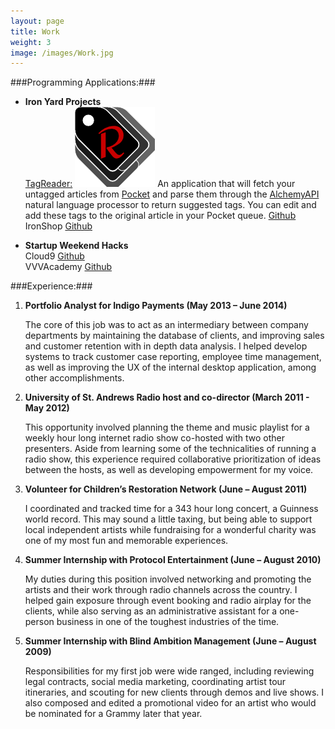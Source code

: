 ```yaml
---
layout: page
title: Work
weight: 3
image: /images/Work.jpg
---
```


###Programming Applications:###

* __Iron Yard Projects__  
    [TagReader:](https://tagreader.herokuapp.com/)
    [![TagReader](/images/TagReader2.png)](https://tagreader.herokuapp.com/) An application that will fetch your untagged articles from [Pocket](https://getpocket.com/) and parse them through the [AlchemyAPI](http://www.alchemyapi.com/) natural language processor to return suggested tags. You can edit and add these tags to the original article in your Pocket queue.
    [Github](https://github.com/danarch/TagReader)  
    IronShop [Github](https://github.com/danarch/iron-shop)  

* __Startup Weekend Hacks__  
    Cloud9 [Github](https://github.com/danarch/Cloud9)  
    VVVAcademy [Github](https://github.com/danarch/vvvacademy)

###Experience:###

1. __Portfolio Analyst for Indigo Payments (May 2013 – June 2014)__

    The core of this job was to act as an intermediary between company departments by maintaining the database of clients, and improving sales and customer retention with in depth data analysis. I helped develop systems to track customer case reporting, employee time management, as well as improving the UX of the internal desktop application, among other accomplishments.
2. __University of St. Andrews Radio host and co-director (March 2011 - May 2012)__

    This opportunity involved planning the theme and music playlist for a weekly hour long internet radio show co-hosted with two other presenters. Aside from learning some of the technicalities of running a radio show, this experience required collaborative prioritization of ideas between the hosts, as well as developing empowerment for my voice.  
3. __Volunteer for Children’s Restoration Network (June – August 2011)__

    I coordinated and tracked time for a 343 hour long concert, a Guinness world record. This may sound a little taxing, but being able to support local independent artists while fundraising for a wonderful charity was one of my most fun and memorable experiences.
4. __Summer Internship with Protocol Entertainment (June – August 2010)__

    My duties during this position involved networking and promoting the artists and their work through radio channels across the country. I helped gain exposure through event booking and radio airplay for the clients, while also serving as an administrative assistant for a one-person business in one of the toughest industries of the time.
5. __Summer Internship with Blind Ambition Management (June – August 2009)__

    Responsibilities for my first job were wide ranged, including reviewing legal contracts, social media marketing, coordinating artist tour itineraries, and scouting for new clients through demos and live shows. I also composed and edited a promotional video for an artist who would be nominated for a Grammy later that year.
